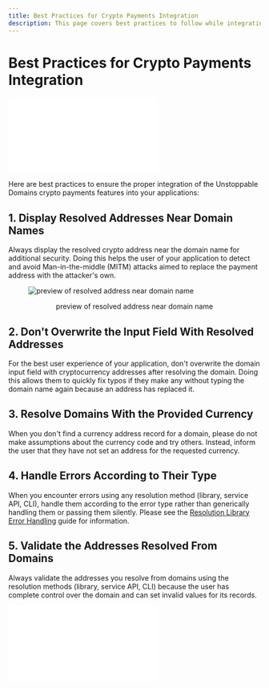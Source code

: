 ```yaml
---
title: Best Practices for Crypto Payments Integration
description: This page covers best practices to follow while integrating crypto payments.
---
```


# Best Practices for Crypto Payments Integration

<embed src="/snippets/_new-tld-warning.md" />

Here are best practices to ensure the proper integration of the Unstoppable Domains crypto payments features into your applications:

## 1. Display Resolved Addresses Near Domain Names

Always display the resolved crypto address near the domain name for additional security. Doing this helps the user of your application to detect and avoid Man-in-the-middle (MITM) attacks aimed to replace the payment address with the attacker's own.

<figure>

![preview of resolved address near domain name](/images/successful-domain-resolving.png '#display=block;margin-left=auto;margin-right=auto;width=50%;')
	
<figcaption style="text-align: center">preview of resolved address near domain name</figcaption>
</figure>

## 2. Don't Overwrite the Input Field With Resolved Addresses

For the best user experience of your application, don't overwrite the domain input field with cryptocurrency addresses after resolving the domain. Doing this allows them to quickly fix typos if they make any without typing the domain name again because an address has replaced it.

## 3. Resolve Domains With the Provided Currency

When you don't find a currency address record for a domain, please do not make assumptions about the currency code and try others. Instead, inform the user that they have not set an address for the requested currency.

## 4. Handle Errors According to Their Type

When you encounter errors using any resolution method (library, service API, CLI), handle them according to the error type rather than generically handling them or passing them silently. Please see the [Resolution Library Error Handling](../../developer-toolkit/resolution-libraries/library-error-handling/) guide for information.

## 5. Validate the Addresses Resolved From Domains

Always validate the addresses you resolve from domains using the resolution methods (library, service API, CLI) because the user has complete control over the domain and can set invalid values for its records.

<embed src="/snippets/_discord.md" />
